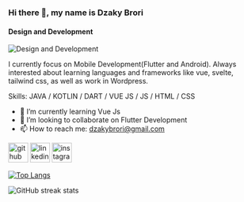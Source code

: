 ### Hi there 👋, my name is Dzaky Brori
#### Design and Development
![Design and Development](https://arturssmirnovs.github.io/github-profile-readme-generator/images/banner.png)

I currently focus on Mobile Development(Flutter and Android). Always interested about learning languages and frameworks like vue, svelte, tailwind css, as well as work in Wordpress.

Skills: JAVA / KOTLIN / DART / VUE JS / JS / HTML / CSS

- 🌱 I’m currently learning Vue Js 
- 👯 I’m looking to collaborate on Flutter Development 
- 📫 How to reach me: dzakybrori@gmail.com 


[<img src='https://cdn.jsdelivr.net/npm/simple-icons@3.0.1/icons/github.svg' alt='github' height='40'>](https://github.com/dzakybrori)  [<img src='https://cdn.jsdelivr.net/npm/simple-icons@3.0.1/icons/linkedin.svg' alt='linkedin' height='40'>](https://www.linkedin.com/in/ahmad-dzaky-a7613618b/)  [<img src='https://cdn.jsdelivr.net/npm/simple-icons@3.0.1/icons/instagram.svg' alt='instagram' height='40'>](https://www.instagram.com/dzakybrori/)  

[![Top Langs](https://github-readme-stats.vercel.app/api/top-langs/?username=dzakybrori)](https://github.com/anuraghazra/github-readme-stats)

![GitHub streak stats](https://github-readme-streak-stats.herokuapp.com/?user=dzakybrori)  

